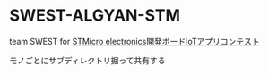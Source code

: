 # SWEST-ALGYAN-STM

team SWEST for [STMicro electronics開発ボードIoTアプリコンテスト](https://algyan.connpass.com/event/87315/)

モノごとにサブディレクトリ掘って共有する
